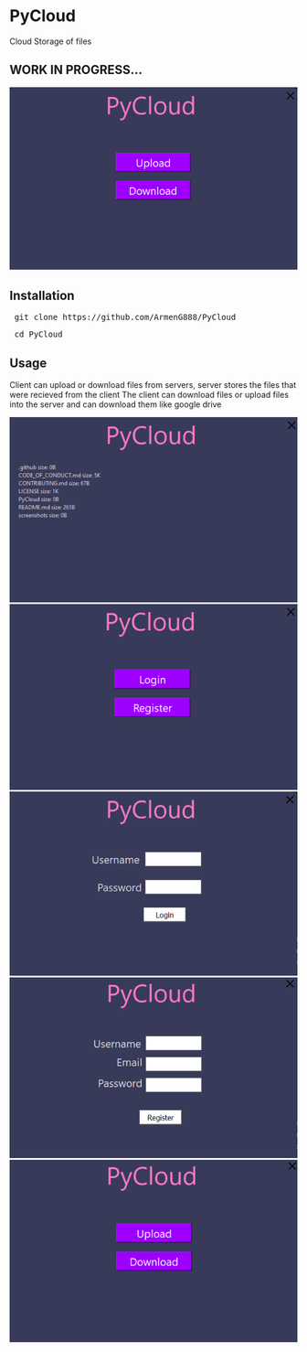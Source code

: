 # PyCloud
Cloud Storage of files

<h2> WORK IN PROGRESS...</h2>

![Image of the client](https://raw.githubusercontent.com/ArmenG888/PyCloud/main/screenshots/PyCloud.PNG)

<h2> Installation </h2>
<pre> git clone https://github.com/ArmenG888/PyCloud </pre>
<pre> cd PyCloud </pre>

<h2> Usage </h2>
Client can upload or download files from servers, server stores the files that were recieved from the client
The client can download files or upload files into the server and can download them like google drive

![Image of the client](https://raw.githubusercontent.com/ArmenG888/PyCloud/main/screenshots/PyCloudDownload.PNG)
![Image of the client](https://raw.githubusercontent.com/ArmenG888/PyCloud/main/screenshots/loginandregisterwindow.PNG)
![Image of the client](https://raw.githubusercontent.com/ArmenG888/PyCloud/main/screenshots/login.PNG)
![Image of the client](https://raw.githubusercontent.com/ArmenG888/PyCloud/main/screenshots/register.PNG)
![Image of the client](https://raw.githubusercontent.com/ArmenG888/PyCloud/main/screenshots/MainWindow.PNG)
